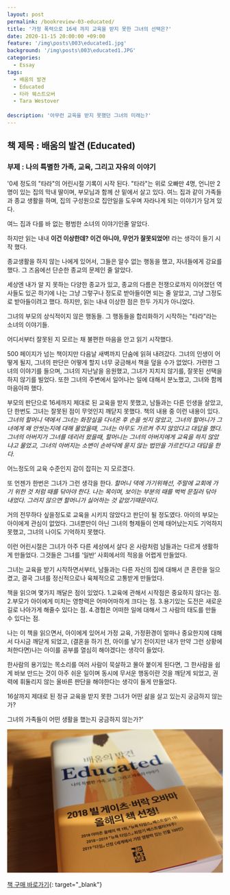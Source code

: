 ```yaml
---
layout: post
permalink: /bookreview-03-educated/
title: '가정 폭력으로 16세 까지 교육을 받지 못한 그녀의 선택은?'
date: 2020-11-15 20:00:00 +09:00
feature: '/img\posts\003\educated1.jpg'
background: '/img\posts\003\educated1.JPG'
categories:
  - Essay
tags:
  - 배움의 발견
  - Educated
  - 타라 웨스트오버
  - Tara Westover

description: '아무런 교육을 받지 못했던 그녀의 미래는?'
---
```

## 책 제목 : 배움의 발견 (Educated)

### 부제 : 나의 특별한 가족, 교육, 그리고 자유의 이야기

'0세 정도의 "타라"의 어린시절 기록이 시작 된다.
"타라"는 위로 오빠만 4명, 언니만 2명이 있는 집의 막내 딸이며,
부모님과 함께 산 밑에서 살고 있다.
여느 집과 같이 가족들과 종교 생활을 하며, 집의 구성원으로 집안일을 도우며 자라나게 되는 이야기가 담겨 있다.

여느 집과 다를 바 없는 평범한 소녀의 이야기인줄 알았다.

하지만 읽는 내내 <b>이건 이상한데? 이건 아니야, 무언가 잘못되었어!</b> 라는 생각이 들기 시작 했다.

종교생활을 하지 않는 나에게 있어서, 그들은 알수 없는 행동을 했고, 자녀들에게 강요를 했다.
그 즈음에선 단순한 종교의 문제인 줄 알았다.

세상엔 내가 알 지 못하는 다양한 종교가 있고, 종교의 다름은 전쟁으로까지 이어졌던 역사들도 있곤 하기에
나는 그냥 그렇구나 정도로 받아들이면 되는 줄 알았고, 그냥 그정도로 받아들이려고 했다.
하지만, 읽는 내내 이상한 점은 한두 가지가 아니었다.

그녀의 부모의 상식적이지 않은 행동들.
그 행동들을 합리화하기 시작하는 "타라"라는 소녀의 이야기들.

어디서부터 잘못된 지 모르는 채 불편한 마음을 안고 읽기 시작했다.

500 페이지가 넘는 책이지만 다음날 새벽까지 단숨에 읽혀 내려갔다.
그녀의 인생이 어떻게 될지, 그녀의 판단은 어떻게 할지 너무 궁금해서 책을 덮을 수가 없었다.
가련한 그녀의 이야기를 들으며, 그녀의 지난날을 응원했고, 그녀가 지치지 않기를, 잘못된 선택을 하지 않기를 빌었다.
또한 그녀의 주변에서 일어나는 일에 대해서 분노했고, 그녀와 함께 마음아파 했다.

부모의 판단으로 16세까지 제대로 된 교육을 받지 못했고, 남들과는 다른 인생을 살았고, 단 한번도 그녀는 잘못된 점이 무엇인지 깨닫지 못했다. 책의 내용 중 이런 내용이 있다.
<i>그녀의 할머니 댁에서 그녀는 화장실을 다녀온 후 손을 씻지 않았고, 그녀의 할머니가 그녀에게 왜 안씻는지에 대해 물었을때, 그녀는 아무도 가르켜 주지 않았다고 대답을 했다.
그녀의 아버지가 그녀를 데리러 왔을때, 할머니는 그녀의 아버지에게 교육을 하지 않았냐고 물었고, 그녀의 아버지는 소변이 손바닥에 묻지 않는 법만을 가르킨다고 대답을 한다.</i>

어느정도의 교육 수준인지 감이 잡히는 지 모르겠다.

또 언젠가 한번은 그녀가 그런 생각을 한다.
<i>할머니 댁에 가기위해선, 주말에 교회에 가기 위한 것 처럼 때를 닦아야 한다. 나는 목이며, 보이는 부분의 때를 벅벅 문질러 닦아 내었다.
그러지 않으면 할머니가 싫어하는 것 같았기때문이다.</i>

거의 전무하다 싶을정도로 교육을 시키지 않았다고 판단이 될 정도였다.
아이의 부모는 아이에게 관심이 없었다.
그녀뿐만이 아닌 그녀의 형제들이 언제 태어났는지도 기억하지 못했고, 그녀의 나이도 기억하지 못했다.

이런 어린시절은 그녀가 아주 다른 세상에서 살다 온 사람처럼 남들과는 다르게 생활하게 만들었다.
그것들은 그녀를 ‘일반’ 사회에서의 적응을 어렵게 만들었다.

그녀는 교육을 받기 시작하면서부터, 남들과는 다른 자신의 집에 대해서 큰 혼란을 일으켰고, 결국 그녀를 정신적으로나 육체적으로 고통받게 만들었다.

책을 읽으며 몇가지 깨달은 점이 있었다.
1.교육에 관해서 시작점은 중요하지 않다는 점.
2.부모가 아이에게 미치는 영향력은 어마어마하게 크다는 점.
3.용기있는 도전은 새로운 길로 나아가게 해줄수 있다는 점.
4.경험은 어떠한 일에 대해서 그 사람의 태도를 만들 수 있다는 점.

나는 이 책을 읽으면서, 아이에게 있어서 가정 교육, 가정환경이 얼마나 중요한지에 대해서 다시금 깨닫게 되었고,
(결혼을 하기 전, 아이를 낳기 전이지만 내가 만약 그런 상황에 처한다면)나는 아이를 공부를 열심히 해야겠다는 생각이 들었다.

한사람의 용기있는 목소리를 여러 사람이 묵살하고 몰아 붙이게 된다면,
그 한사람을 쉽게 바보 만드는 것이 아주 쉬운 일이며 동시에 무서운 행동이란 것을 깨닫게 되었고, 권력에 휘둘리지 않는 올바른 판단을 해야한다는 생각이 들게 만들었다.

16살까지 제대로 된 정규 교육을 받지 못한 그녀가 어떤 삶을 살고 있는지 궁금하지 않는가?

그녀의 가족들이 어떤 생활을 했는지 궁금하지 않는가?'




![배움의 발견](/img\posts\003\educated2.JPG)

[책 구매 바로가기](https://book.naver.com/bookdb/book_detail.nhn?bid=15975184){: target="_blank"}
